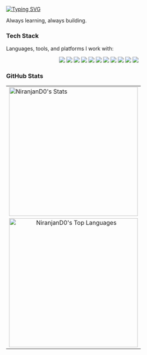 [![Typing SVG](https://readme-typing-svg.demolab.com?font=Fira+Code&size=25&duration=4000&pause=300&vCenter=true&width=435&lines=Hi%2C+I'm+Niranjan;What+if+you+fly%3F+)](https://git.io/typing-svg)

Always learning, always building.

### Tech Stack  

Languages, tools, and platforms I work with:

<p align="center">
  <img src="https://img.shields.io/badge/C-00599C?style=for-the-badge&logo=c&logoColor=white" />
  <img src="https://img.shields.io/badge/C++-00599C?style=for-the-badge&logo=c%2B%2B&logoColor=white" />
  <img src="https://img.shields.io/badge/HTML5-E34F26?style=for-the-badge&logo=html5&logoColor=white" />
  <img src="https://img.shields.io/badge/CSS3-1572B6?style=for-the-badge&logo=css3&logoColor=white" />
<!--  <img src="https://img.shields.io/badge/JS-F7DF1E?style=for-the-badge&logo=javascript&logoColor=black" /> 
  <img src="https://img.shields.io/badge/Node.js-339933?style=for-the-badge&logo=node.js&logoColor=white" /> -->
<!--   <img src="https://img.shields.io/badge/MongoDB-47A248?style=for-the-badge&logo=mongodb&logoColor=white" /> -->
  <img src="https://img.shields.io/badge/Git-F05033?style=for-the-badge&logo=git&logoColor=white" />
  <img src="https://img.shields.io/badge/GitHub-181717?style=for-the-badge&logo=github&logoColor=white" />
  <img src="https://img.shields.io/badge/VSCode-007ACC?style=for-the-badge&logo=visual-studio-code&logoColor=white" />
  <img src="https://img.shields.io/badge/Vim-019733?style=for-the-badge&logo=vim&logoColor=white" />
  <img src="https://img.shields.io/badge/Docker-2496ED?style=for-the-badge&logo=docker&logoColor=white" />
  <img src="https://img.shields.io/badge/Pop!_OS-48B9C7?style=for-the-badge&logo=popos&logoColor=white" />
  <img src="https://img.shields.io/badge/Windows-0078D6?style=for-the-badge&logo=windows&logoColor=white" />
</p>

### GitHub Stats

<table align="center">
  <tr>
    <td>
      <img style="width: 350px" src="https://github-readme-stats.vercel.app/api?username=NiranjanD0&show_icons=true&theme=dark&hide_border=true&include_all_commits=false&count_private=false" alt="NiranjanD0's Stats" />
    </td>
  </tr>
  <tr>
    <td align="center">
      <img style="width: 350px" src="https://github-readme-stats.vercel.app/api/top-langs/?username=NiranjanD0&theme=dark&show_icons=true&hide_border=true&layout=compact&exclude_repo=DailyTracker,LabAss,Map-Submissions,Tetris,Snake-game&cache_seconds=7200" alt="NiranjanD0's Top Languages" />
    </td>
  </tr>
</table>
